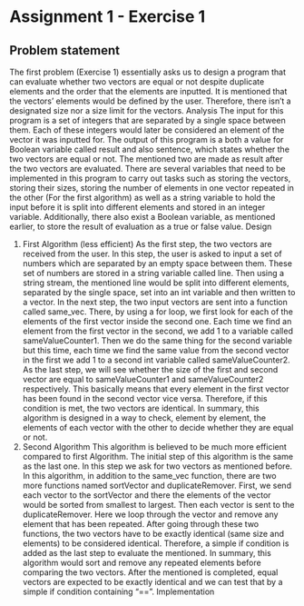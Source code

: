 # Assignment 1 - Exercise 1
## Problem statement
The first problem (Exercise 1) essentially asks us to design a program that can evaluate whether two vectors are equal or not despite duplicate elements and the order that the elements are inputted.
It is mentioned that the vectors’ elements would be defined by the user. Therefore, there isn’t a designated size nor a size limit for the vectors.
Analysis
The input for this program is a set of integers that are separated by a single space between them. Each of these integers would later be considered an element of the vector it was inputted for.
The output of this program is a both a value for Boolean variable called result and also sentence, which states whether the two vectors are equal or not. The mentioned two are made as result after the two vectors are evaluated.
There are several variables that need to be implemented in this program to carry out tasks such as storing the vectors, storing their sizes, storing the number of elements in one vector repeated in the other (For the first algorithm) as well as a string variable to hold the input before it is split into different elements and stored in an integer variable. Additionally, there also exist a Boolean variable, as mentioned earlier, to store the result of evaluation as a true or false value.
Design
1. First Algorithm (less efficient)
As the first step, the two vectors are received from the user. In this step, the user is asked to input a set of numbers which are separated by an empty space between them. These set of numbers are stored in a string variable called line. Then using a string stream, the mentioned line would be split into different elements, separated by the single space, set into an int variable and then written to a vector.
In the next step, the two input vectors are sent into a function called same_vec. There, by using a for loop, we first look for each of the elements of the first vector inside the second one. Each time we find an element from the first vector in the second, we add 1 to a variable called sameValueCounter1. Then we do the same thing for the second variable but this time, each time we find the same value from the second vector in the first we add 1 to a second int variable called sameValueCounter2.
As the last step, we will see whether the size of the first and second vector are equal to sameValueCounter1 and sameValueCounter2 respectively. This basically means that every element in the first vector has been found in the second vector vice versa. Therefore, if this condition is met, the two vectors are identical.
In summary, this algorithm is designed in a way to check, element by element, the elements of each vector with the other to decide whether they are equal or not.
2. Second Algorithm
This algorithm is believed to be much more efficient compared to first Algorithm. The initial step of this algorithm is the same as the last one. In this step we ask for two vectors as mentioned before.
In this algorithm, in addition to the same_vec function, there are two more functions named sortVector and duplicateRemover. First, we send each vector to the sortVector and there the elements of the vector would be sorted from smallest to largest. Then each vector is sent to the duplicateRemover. Here we loop through the vector and remove any element that has been repeated.
After going through these two functions, the two vectors have to be exactly identical (same size and elements) to be considered identical. Therefore, a simple if condition is added as the last step to evaluate the mentioned.
In summary, this algorithm would sort and remove any repeated elements before comparing the two vectors. After the mentioned is completed, equal vectors are expected to be exactly identical and we can test that by a simple if condition containing “==”.
Implementation
